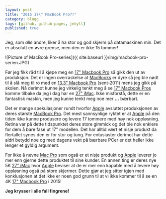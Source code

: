 ```yaml
---
layout: post
title: "2015 17\" MacBook Pro?!"
category: blogg
tags: [github, github-pages, jekyll]
published: true
---
```


Jeg, som  _alle_ andre, liker å ha stor og god skjerm på datamaskinen min. Det er absolutt en øvre grense, men den er ikke 15 tommer!

![Picture of MacBook Pro-series]({{ site.baseurl }}/img/macbook-pro-serien.JPG)

Før jeg fikk råd til å kjøpe meg en [17" Macbook Pro][MacBookLink] så gikk den ut av produksjon. Det er ingen overraskelse at [MacBooks][MacBookLink] er dyre så jeg ble nødt til å slå meg til ro med en [13.3" Macbook Pro][MacBookLink] (sent-2011) mens jeg gikk på skolen. Nå derimot kunne jeg virkelig tenkt meg å se [17" Macbook Pros][MacBookLink] komme tilbake da jeg i dag har en [27" iMac][iMacLink]. Ikke misforstå, dette er en fantastisk maskin, men jeg kunne tenkt meg noe mer **...** bærbart.

Det er mange spekulasjoner rundt hvorfor [Apple][AppleLink] avsluttet produksjonen av deres største [MacBook Pro][MacBookLink]. Det mest sannsynlige ryktet er at [Apple][AppleLink] på den tiden ikke kunne produsere og levere 17 tommere med høy nok oppløsning. Retina var på dette tidspunktet deres store gimmick og det ble nok enklere for dem å bare fase ut 17" modellen. Det har alltid vært et nisje produkt da flertallet synes den er for stor og tung. For entusiaster derimot har dette aldri betydd noe og med dagens vekt på bærbare PCer er det heller ikke lenger et gyldig argument.

For ikke å nevne [Mac Pro](http://en.wikipedia.org/wiki/Mac_Pro) som også er et nisje produkt og [Apple][AppleLink] leverer jo mer enn gjerne dette produktet til sine kunder. En annen ting er deres nye 5K [27" iMac][iMacLink] hvor [Apple][AppleLink] beviser at de er mer enn kapable med å levere høy oppløsning også på store skjermer. Dette gjør at jeg sitter igjen med konklusjonen at det ikke er noen god grunn til at vi ikke kommer til å se en 4K [17" Macbook Pro][MacBookLink] i 2015!

**Jeg krysser i alle fall fingrene!**

[MacBookLink]: http://no.wikipedia.org/wiki/MacBook_Pro
[AppleLink]: http://no.wikipedia.org/wiki/Apple
[iMacLink]: http://no.wikipedia.org/wiki/IMac